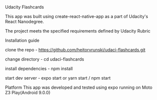 Udacity Flashcards

This app was built using create-react-native-app as a part of Udacity's React Nanodegree.

The project meets the specified requirements defined by Udacity Rubric

Installation guide

clone the repo - https://github.com/heitorvrunski/udaci-flashcards.git

change directory - cd udaci-flashcards

install dependencies - npm install

start dev server - expo start or yarn start / npm start

Platform
This app was developed and tested using expo running on Moto Z3 Play(Android 9.0.0)
